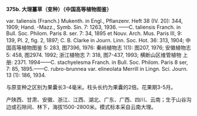 **375b. 大理薹草（变种）（中国高等植物图鉴）**

var. taliensis (Franch.) Mukenth. in Engl., Pflanzenr. Heft 38 (IV. 20): 344, 1909; Hand. -Mazz., Symb. Sin. 7: 1263, 1936. ——C. taliensis Franch. in Bull. Soc. Philom. Paris 8. ser. 7: 34, 1895 et Nouv. Arch. Mus. Paris III, 9: 139, Pl. 2, fig. 2, 1897; C. B. Clarke in Journ. Linn. Soc. Hot. 36: 313, 1904; 中国高等植物图鉴 5: 283, 图7396, 1976: 秦岭植物志 1(1): 图207, 1976; 安徽植物志 5: 458, 图2974. 1992; 浙江植物志 7: 318, 图7-437, 1993; 横断山区维管植物 上册: 2371. 1994——C. stachyelesma Franch. in Bull. Soc. Philom. Paris 8 ser, 7: 85, 1895.——C. rubro-brunnea var. elineolata Merrill in Lingn. Sci. Journ. 13 (1): 186, 1934.

与原变种之区别为果囊长3-4毫米。柱头长约为果囊的2倍。花果期3-5月。

产陕西、甘肃、安徽、浙江、江西、湖北、广东、广西、四川、云南；生于山谷沟边或石隙间、林下，海拔1500-2800米。模式标本采自云南大理。

